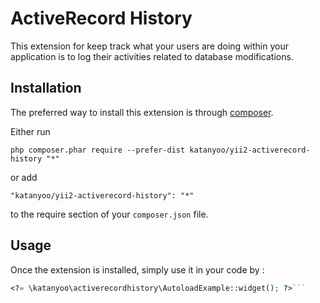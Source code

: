 ActiveRecord History
====================
This extension for keep track what your users are doing within your application is to log their activities related to database modifications.

Installation
------------

The preferred way to install this extension is through [composer](http://getcomposer.org/download/).

Either run

```
php composer.phar require --prefer-dist katanyoo/yii2-activerecord-history "*"
```

or add

```
"katanyoo/yii2-activerecord-history": "*"
```

to the require section of your `composer.json` file.


Usage
-----

Once the extension is installed, simply use it in your code by  :

```php
<?= \katanyoo\activerecordhistory\AutoloadExample::widget(); ?>```